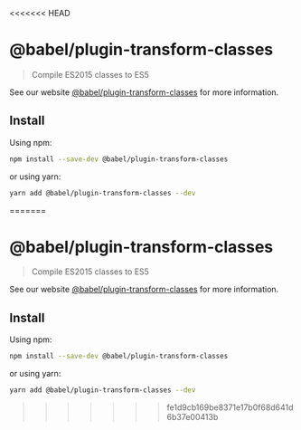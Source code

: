 <<<<<<< HEAD
# @babel/plugin-transform-classes

> Compile ES2015 classes to ES5

See our website [@babel/plugin-transform-classes](https://babeljs.io/docs/en/next/babel-plugin-transform-classes.html) for more information.

## Install

Using npm:

```sh
npm install --save-dev @babel/plugin-transform-classes
```

or using yarn:

```sh
yarn add @babel/plugin-transform-classes --dev
```
=======
# @babel/plugin-transform-classes

> Compile ES2015 classes to ES5

See our website [@babel/plugin-transform-classes](https://babeljs.io/docs/en/next/babel-plugin-transform-classes.html) for more information.

## Install

Using npm:

```sh
npm install --save-dev @babel/plugin-transform-classes
```

or using yarn:

```sh
yarn add @babel/plugin-transform-classes --dev
```
>>>>>>> fe1d9cb169be8371e17b0f68d641d6b37e00413b
